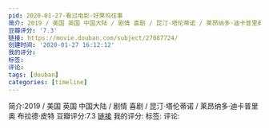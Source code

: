```yaml
---
pid: 2020-01-27-看过电影-好莱坞往事
简介: 2019 / 美国 英国 中国大陆 / 剧情 喜剧 / 昆汀·塔伦蒂诺 / 莱昂纳多·迪卡普里奥 布拉德·皮特
豆瓣评分: '7.3'
链接: https://movie.douban.com/subject/27087724/
创建时间: '2020-01-27 16:12:12'
我的评分:
标签:
评论:
tags: [douban]
categories: [timeline]
---
```

简介:2019 / 美国 英国 中国大陆 / 剧情 喜剧 / 昆汀·塔伦蒂诺 / 莱昂纳多·迪卡普里奥 布拉德·皮特
豆瓣评分:7.3
[链接](https://movie.douban.com/subject/27087724/)
我的评分:
标签:
评论:
